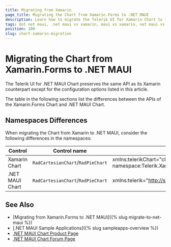 ```yaml
---
title: Migrating from Xamarin
page_title: Migrating the Chart from Xamarin.Forms to .NET MAUI
description: Learn how to migrate the Telerik UI for Xamarin Chart to the Telerik UI for .NET MAUI Chart by updating the namespaces, the incompatible NuGet packages and API.
tags: dot net maui, .net maui vs xamarin, maui vs xamarin, net maui vs xamarin, migration, xamarin.forms
position: 100
slug: chart-xamarin-migration
---
```


# Migrating the Chart from Xamarin.Forms to .NET MAUI

The Telerik UI for .NET MAUI Chart preserves the same API as its Xamarin counterpart except for the configuration options listed in this article.

The table in the following sections list the differences between the APIs of the Xamarin.Forms Chart and .NET MAUI Chart.

## Namespaces Differences

When migrating the Chart from Xamarin to .NET MAUI, consider the following differences in the namespaces:

| Control | Control name | XAML Namespace | C# Namespace|
| --------------- | --------------- | --------------- | --------------- |
| Xamarin Chart | `RadCartesianChart`/`RadPieChart` | xmlns:telerikChart="clr-namespace:Telerik.XamarinForms.Chart;assembly=Telerik.XamarinForms.Chart" | using Telerik.XamarinForms.Chart; |
| .NET MAUI Chart | `RadCartesianChart`/`RadPieChart` | xmlns:telerik="http://schemas.telerik.com/2022/xaml/maui" | using Telerik.Maui.Controls.Compatibility.Chart; |

## See Also

* [Migrating from Xamarin.Forms to .NET MAUI]({% slug migrate-to-net-maui %})
* [.NET MAUI Sample Applications]({% slug sampleapps-overview %})
* [.NET MAUI Chart Product Page](https://www.telerik.com/maui-ui/chart)
* [.NET MAUI Chart Forum Page](https://www.telerik.com/forums/maui?tagId=1765)

